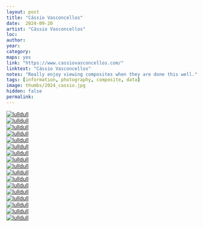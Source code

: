 ```yaml
---
layout: post
title: "Cássio Vasconcellos"
date:  2024-09-20
artist: "Cássio Vasconcellos"
loc: 
author: 
year: 
category: 
maps: yes
link: "https://www.cassiovasconcellos.com/"
linktext: "Cássio Vasconcellos"
notes: "Really enjoy viewing composites when they are done this well."
tags: [information, photography, composite, data]
image: thumbs/2024_cassio.jpg
hidden: false
permalink:
---
```


<div class="post_image">
	<a href="{{ site.baseurl }}/images/posts/2024_cassio/001.jpg" target="_blank">
	<img src="{{ site.baseurl }}/images/posts/2024_cassio/001.jpg" alt="lulldull"></a>
</div>

<div class="post_image">
	<a href="{{ site.baseurl }}/images/posts/2024_cassio/002.jpg" target="_blank">
	<img src="{{ site.baseurl }}/images/posts/2024_cassio/002.jpg" alt="lulldull"></a>
</div>

<div class="post_image">
	<a href="{{ site.baseurl }}/images/posts/2024_cassio/003.jpg" target="_blank">
	<img src="{{ site.baseurl }}/images/posts/2024_cassio/003.jpg" alt="lulldull"></a>
</div>

<div class="post_image">
	<a href="{{ site.baseurl }}/images/posts/2024_cassio/004.jpg" target="_blank">
	<img src="{{ site.baseurl }}/images/posts/2024_cassio/004.jpg" alt="lulldull"></a>
</div>

<div class="post_image">
	<a href="{{ site.baseurl }}/images/posts/2024_cassio/005.jpg" target="_blank">
	<img src="{{ site.baseurl }}/images/posts/2024_cassio/005.jpg" alt="lulldull"></a>
</div>

<div class="post_image">
	<a href="{{ site.baseurl }}/images/posts/2024_cassio/006.jpg" target="_blank">
	<img src="{{ site.baseurl }}/images/posts/2024_cassio/006.jpg" alt="lulldull"></a>
</div>

<div class="post_image">
	<a href="{{ site.baseurl }}/images/posts/2024_cassio/007.jpg" target="_blank">
	<img src="{{ site.baseurl }}/images/posts/2024_cassio/007.jpg" alt="lulldull"></a>
</div>


<div class="post_image">
	<a href="{{ site.baseurl }}/images/posts/2024_cassio/008.jpg" target="_blank">
	<img src="{{ site.baseurl }}/images/posts/2024_cassio/008.jpg" alt="lulldull"></a>
</div>

<div class="post_image">
	<a href="{{ site.baseurl }}/images/posts/2024_cassio/009.jpg" target="_blank">
	<img src="{{ site.baseurl }}/images/posts/2024_cassio/009.jpg" alt="lulldull"></a>
</div>

<div class="post_image">
	<a href="{{ site.baseurl }}/images/posts/2024_cassio/010.jpg" target="_blank">
	<img src="{{ site.baseurl }}/images/posts/2024_cassio/010.jpg" alt="lulldull"></a>
</div>


<div class="post_image">
	<a href="{{ site.baseurl }}/images/posts/2024_cassio/011.jpg" target="_blank">
	<img src="{{ site.baseurl }}/images/posts/2024_cassio/011.jpg" alt="lulldull"></a>
</div>


<div class="post_image">
	<a href="{{ site.baseurl }}/images/posts/2024_cassio/012.jpg" target="_blank">
	<img src="{{ site.baseurl }}/images/posts/2024_cassio/012.jpg" alt="lulldull"></a>
</div>


<div class="post_image">
	<a href="{{ site.baseurl }}/images/posts/2024_cassio/013.jpg" target="_blank">
	<img src="{{ site.baseurl }}/images/posts/2024_cassio/013.jpg" alt="lulldull"></a>
</div>


<div class="post_image">
	<a href="{{ site.baseurl }}/images/posts/2024_cassio/014.jpg" target="_blank">
	<img src="{{ site.baseurl }}/images/posts/2024_cassio/014.jpg" alt="lulldull"></a>
</div>


<div class="post_image">
	<a href="{{ site.baseurl }}/images/posts/2024_cassio/015.jpg" target="_blank">
	<img src="{{ site.baseurl }}/images/posts/2024_cassio/015.jpg" alt="lulldull"></a>
</div>



<div class="post_image">
	<a href="{{ site.baseurl }}/images/posts/2024_cassio/016.jpg" target="_blank">
	<img src="{{ site.baseurl }}/images/posts/2024_cassio/016.jpg" alt="lulldull"></a>
</div>


<div class="post_image">
	<a href="{{ site.baseurl }}/images/posts/2024_cassio/017.jpg" target="_blank">
	<img src="{{ site.baseurl }}/images/posts/2024_cassio/017.jpg" alt="lulldull"></a>
</div>







